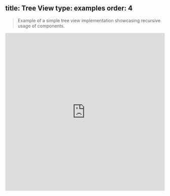 title: Tree View
type: examples
order: 4
---

> Example of a simple tree view implementation showcasing recursive usage of components.

<iframe width="100%" height="500" src="http://jsfiddle.net/yyx990803/u4n1m04q/embedded/result,html,js,css" allowfullscreen="allowfullscreen" frameborder="0"></iframe>
